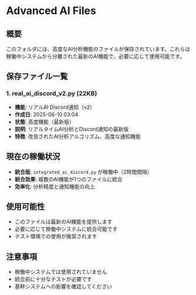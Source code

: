 # Advanced AI Files

## 概要
このフォルダには、高度なAI分析機能のファイルが保存されています。これらは稼働中システムから分離された最新のAI機能で、必要に応じて使用可能です。

## 保存ファイル一覧

### 1. real_ai_discord_v2.py (22KB)
- **機能**: リアルAI Discord通知（v2）
- **作成日**: 2025-08-10 03:04
- **状態**: 高度機能（最新版）
- **説明**: リアルタイムAI分析とDiscord通知の最新版
- **特徴**: 改良されたAI分析アルゴリズム、高度な通知機能

## 現在の稼働状況
- **統合版**: `integrated_ai_discord.py` が稼働中（2時間間隔）
- **統合効果**: 複数のAI機能が1つのファイルに統合
- **効率化**: 分析精度と通知機能の向上

## 使用可能性
- このファイルは最新のAI機能を提供します
- 必要に応じて稼働中システムに統合可能です
- テスト環境での使用が推奨されます

## 注意事項
- 稼働中システムでは使用されていません
- 統合前に十分なテストが必要です
- 基幹システムへの影響を確認してください
